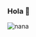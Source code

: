 ### Hola 👋
![nana](https://user-images.githubusercontent.com/123529080/214476894-cfa0b8cf-58f6-41d4-a862-9f30b661cdf2.png)
